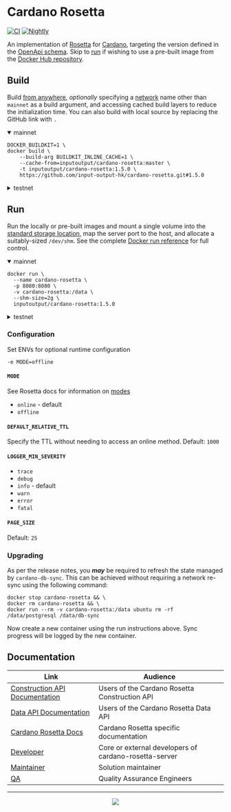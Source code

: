 # Cardano Rosetta
[![CI][img_src_CI]][workflow_CI] [![Nightly][img_src_Nightly]][workflow_Nightly]

An implementation of [Rosetta] for [Cardano], targeting the version defined in the [OpenApi 
schema]. Skip to [run](#run) if wishing to use a pre-built image from the [Docker Hub repository]. 


## Build
Build [from anywhere], _optionally_ specifying a [network] name other than `mainnet` as a 
build argument, and accessing cached build layers to reduce the initialization time. You can also 
build with local source by replacing the GitHub link with `.`

<details open>
  <summary>mainnet</summary>

```console
DOCKER_BUILDKIT=1 \
docker build \
    --build-arg BUILDKIT_INLINE_CACHE=1 \
    --cache-from=inputoutput/cardano-rosetta:master \
    -t inputoutput/cardano-rosetta:1.5.0 \
    https://github.com/input-output-hk/cardano-rosetta.git#1.5.0
```

</details>

<details>
  <summary>testnet</summary>

```console
DOCKER_BUILDKIT=1 \
docker build \
    --build-arg BUILDKIT_INLINE_CACHE=1 \
    --build-arg NETWORK=testnet \
    --cache-from=inputoutput/cardano-rosetta:master \
    -t inputoutput/cardano-rosetta:1.5.0-testnet \
    https://github.com/input-output-hk/cardano-rosetta.git#1.5.0
```

</details>

## Run
Run the locally or pre-built images and mount a single volume into the [standard storage 
location], map the server port to the host, and allocate a suitably-sized `/dev/shm`. See the 
complete [Docker run reference] for full control.

<details open>
  <summary>mainnet</summary>

```console
docker run \
  --name cardano-rosetta \
  -p 8080:8080 \
  -v cardano-rosetta:/data \
  --shm-size=2g \
  inputoutput/cardano-rosetta:1.5.0
```

</details>

<details>
  <summary>testnet</summary>

```console
docker run \
  --name cardano-rosetta-testnet \
  -p 8081:8080 \
  -v cardano-rosetta-testnet:/data \
  --shm-size=2g \
  inputoutput/cardano-rosetta:1.5.0-testnet
```

</details>

### Configuration

Set ENVs for optional runtime configuration
```console
-e MODE=offline
```

#### `MODE`
See Rosetta docs for information on [modes]
- `online` - default
- `offline`

#### `DEFAULT_RELATIVE_TTL`
Specify the TTL without needing to access an online method. Default: `1000`

#### `LOGGER_MIN_SEVERITY`
- `trace`
- `debug`
- `info` - default
- `warn`
- `error`
- `fatal`

#### `PAGE_SIZE`
Default: `25`

### Upgrading
As per the release notes, you **_may_** be required to refresh the state managed by 
`cardano-db-sync`. This can be achieved without requiring a network re-sync using the following 
command:

```console
docker stop cardano-rosetta && \
docker rm cardano-rosetta && \
docker run --rm -v cardano-rosetta:/data ubuntu rm -rf /data/postgresql /data/db-sync
```
Now create a new container using the run instructions above. Sync progress will be logged by the new container. 

## Documentation

| Link                               | Audience                                                     |
| ---                                | ---                                                          |
| [Construction API Documentation]   | Users of the Cardano Rosetta Construction API                |
| [Data API Documentation]           | Users of the Cardano Rosetta Data API                        |
| [Cardano Rosetta Docs]             | Cardano Rosetta specific documentation                       |
| [Developer]                        | Core or external developers of cardano-rosetta-server        |
| [Maintainer]                       | Solution maintainer                                          |
| [QA]                               | Quality Assurance Engineers                                  |

<hr/>

<p align="center">
  <a href="https://github.com/input-output-hk/cardano-rosetta/blob/master/LICENSE.md"><img src="https://img.shields.io/github/license/input-output-hk/cardano-rosetta.svg?style=for-the-badge" /></a>
</p>

[img_src_CI]: https://github.com/input-output-hk/cardano-rosetta/workflows/CI/badge.svg
[workflow_CI]: https://github.com/input-output-hk/cardano-rosetta/actions?query=workflow%3ACI
[img_src_Nightly]: https://github.com/input-output-hk/cardano-rosetta/workflows/Nightly/badge.svg
[workflow_Nightly]: https://github.com/input-output-hk/cardano-rosetta/actions?query=workflow%3ANightly
[Rosetta]: https://www.rosetta-api.org/docs/welcome.html
[Cardano]: https://cardano.org/
[OpenApi schema]: cardano-rosetta-server/src/server/openApi.json#L4
[Docker Hub repository]: https://hub.docker.com/r/inputoutput/cardano-rosetta/tags?page=1&ordering=last_updated
[from anywhere]: https://www.rosetta-api.org/docs/node_deployment.html#build-anywhere
[network]: config/network
[standard storage location]: https://www.rosetta-api.org/docs/standard_storage_location.html
[Docker run reference]: https://docs.docker.com/engine/reference/run/
[modes]: https://www.rosetta-api.org/docs/node_deployment.html#multiple-modes
[docs]: cardano-rosetta-server/README.md
[Construction API Documentation]: https://www.rosetta-api.org/docs/construction_api_introduction.html
[Data API Documentation]: https://www.rosetta-api.org/docs/data_api_introduction.html
[Cardano Rosetta Docs]: ./docs
[Developer]: cardano-rosetta-server/README.md
[Maintainer]: docs/MAINTAINER.md
[QA]: docs/QA.md
